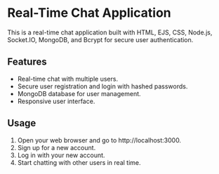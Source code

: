 # Real-Time Chat Application

This is a real-time chat application built with HTML, EJS, CSS, Node.js, Socket.IO, MongoDB, and Bcrypt for secure user authentication.

## Features

- Real-time chat with multiple users.
- Secure user registration and login with hashed passwords.
- MongoDB database for user management.
- Responsive user interface.

## Usage
1. Open your web browser and go to http://localhost:3000.
2. Sign up for a new account.
3. Log in with your new account.
4. Start chatting with other users in real time.
